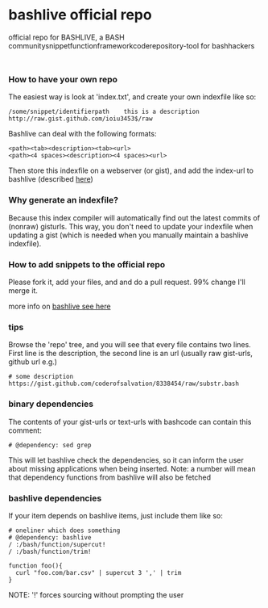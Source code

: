 bashlive official repo
======================
official repo for BASHLIVE, a BASH communitysnippetfunctionframeworkcoderepository-tool for bashhackers

<img alt="" src="http://2webapp.com/bashlive/bashlive.png" style="height:0.8em"/>

### How to have your own repo 

The easiest way is look at 'index.txt', and create your own indexfile like so:

    /some/snippet/identifierpath    this is a description    http://raw.gist.github.com/ioiu3453$/raw

Bashlive can deal with the following formats:

    <path><tab><description><tab><url>
    <path><4 spaces><description><4 spaces><url>

Then store this indexfile on a webserver (or gist), and add the index-url to bashlive (described [here](http://bashlive.com/features.html#Privatecompletionrepos))

### Why generate an indexfile?

Because this index compiler will automatically find out the latest commits of (nonraw) gisturls.
This way, you don't need to update your indexfile when updating a gist (which is needed when you manually maintain a bashlive indexfile).

### How to add snippets to the official repo

Please fork it, add your files, and and do a pull request.
99% change I'll merge it.

more info on [bashlive see here](http://2webapp.com/bashlive)

### tips 
Browse the 'repo' tree, and you will see that every file contains two lines.
First line is the description, the second line is an url (usually raw gist-urls, github url e.g.)

    # some description
    https://gist.github.com/coderofsalvation/8338454/raw/substr.bash

### binary dependencies 
The contents of your gist-urls or text-urls with bashcode can contain this comment:

    # @dependency: sed grep

This will let bashlive check the dependencies, so it can inform the user about missing applications when being inserted.
Note: a number will mean that dependency functions from bashlive will also be fetched

### bashlive dependencies

If your item depends on bashlive items, just include them like so:

    # oneliner which does something 
    # @dependency: bashlive
    / :/bash/function/supercut!
    / :/bash/function/trim! 

    function foo(){
      curl "foo.com/bar.csv" | supercut 3 ',' | trim 
    }

NOTE: '!' forces sourcing without prompting the user
